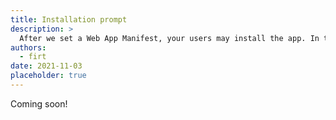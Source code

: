 ```yaml
---
title: Installation prompt
description: >
  After we set a Web App Manifest, your users may install the app. In this chapter, we will understand how to customize the installation experience and help the user add the icon.
authors:
  - firt
date: 2021-11-03
placeholder: true
---
```


Coming soon!

